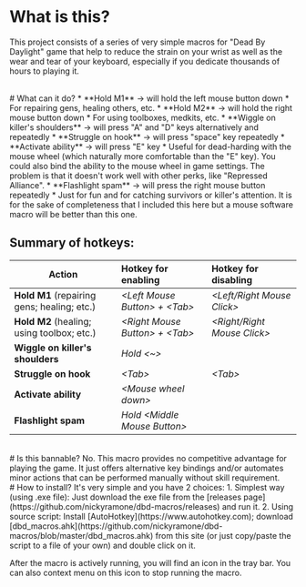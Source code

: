 # What is this?
This project consists of a series of very simple macros for "Dead By Daylight" game that help to reduce the strain on your wrist as well as the wear and tear of your keyboard, especially if you dedicate thousands of hours to playing it.


<br/>
# What can it do?
* **Hold M1**                      &#8594; will hold the left mouse button down
  * For repairing gens, healing others, etc.
* **Hold M2**                      &#8594; will hold the right mouse button down
  * For using toolboxes, medkits, etc.
* **Wiggle on killer's shoulders** &#8594; will press "A" and "D" keys alternatively and repeatedly
* **Struggle on hook**             &#8594; will press "space" key repeatedly
* **Activate ability**             &#8594; will press "E" key
  * Useful for dead-harding with the mouse wheel (which naturally more comfortable than the "E" key). You could also bind the ability to the mouse wheel in game settings. The problem is that it doesn't work well with other perks, like "Repressed Alliance".
* **Flashlight spam**              &#8594; will press the right mouse button repeatedly
  * Just for fun and for catching survivors or killer's attention. It is for the sake of completeness that I included this here but a mouse software macro will be better than this one.


## Summary of hotkeys:
Action                                       | Hotkey for enabling                | Hotkey for disabling
---------------------------------------------|:-----------------------------------|:-------------------------------
**Hold M1** (repairing gens; healing; etc.)  | _\<Left Mouse Button\> + \<Tab\>_  | _\<Left/Right Mouse Click\>_
**Hold M2** (healing; using toolbox; etc.)   | _\<Right Mouse Button\> + <Tab\>_  | _\<Right/Right Mouse Click\>_
**Wiggle on killer's shoulders**             | _Hold \<~\>_                       |
**Struggle on hook**                         | _\<Tab\>_                          | _\<Tab\>_
**Activate ability**                         | _\<Mouse wheel down\>_             |
**Flashlight spam**                          | _Hold \<Middle Mouse Button\>_     |


<br/>
# Is this bannable?
No. This macro provides no competitive advantage for playing the game. It just offers alternative key bindings and/or automates minor actions that can be performed manually without skill requirement.


<br/>
# How to install?
It's very simple and you have 2 choices:
1. Simplest way (using .exe file): Just download the exe file from the [releases page](https://github.com/nickyramone/dbd-macros/releases) and run it.
2. Using source script: Install [AutoHotkey](https://www.autohotkey.com); download [dbd_macros.ahk](https://github.com/nickyramone/dbd-macros/blob/master/dbd_macros.ahk) from this site (or just copy/paste the script to a file of your own) and double click on it.

After the macro is actively running, you will find an icon in the tray bar. You can also context menu on this icon to stop running the macro.
